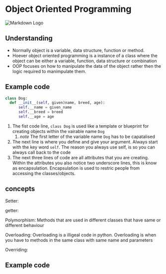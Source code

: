 #  Object Oriented Programming


![Markdown Logo](https://i.ytimg.com/vi/SzJ46YA_RaA/maxresdefault.jpg)

## __Understanding__

- Normally object is a variable, data structure, function or method.
- Hoever object oriented programming is a instance of a class where the object can be either a variable, function, data structure or combination
- OOP focuses on how to manipulate the data of the object rather then the logic required to manimpulate them.


## __Example code__

```python
class Dog:
  def __init__(self, given)name, breed, age):
      self.__name = given_name
      self.__breed = breed
      self.__age = age
```
1. The fist code line, ```class Dog``` is used like a template or blueprint for creating objects within the vairable name ```Dog```
    1. *note* The first letter of the variable name ```Dog``` has to be capatalised
2. The next line is where you define and give your argument. Always start with the key word  ```self```. The reason you always use self, is so you can always call back to the code
3. The next three lines of code are all attributes that you are creating. Within the attributes you also notice two underscore lines, this is know as encapsulation. Encapsulation is used to restric people from accessing the classes/objects.

## __concepts__

Setter:

getter:

Polymorphism: Methods that are used in different classes that have same or different behaviour

Overloading: Overloading is a illigeal code in python. Overloading is when you have to methods in the same class with same name and parameters

Overriding:

## __Example code__


